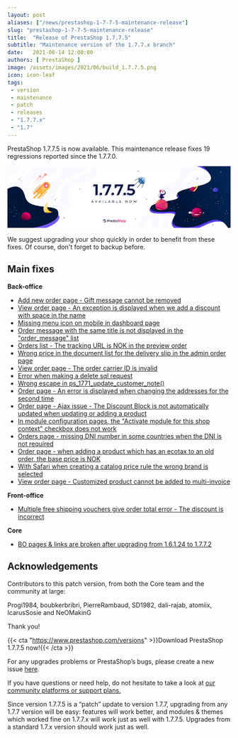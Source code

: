 ```yaml
---
layout: post
aliases: ["/news/prestashop-1-7-7-5-maintenance-release"]
slug: "prestashop-1-7-7-5-maintenance-release"
title:  "Release of PrestaShop 1.7.7.5"
subtitle: "Maintenance version of the 1.7.7.x branch"
date:   2021-06-14 12:00:00
authors: [ PrestaShop ]
image: /assets/images/2021/06/build_1.7.7.5.png
icon: icon-leaf
tags:
 - version
 - maintenance
 - patch
 - releases
 - "1.7.7.x"
 - "1.7"
---
```


PrestaShop 1.7.7.5 is now available. This maintenance release fixes 19 regressions reported since the 1.7.7.0.

![1.7.7.5 is available!](/assets/images/2021/06/build_1.7.7.5.png)

We suggest upgrading your shop quickly in order to benefit from these fixes. Of course, don't forget to backup before.

## Main fixes

**Back-office**
- [Add new order page - Gift message cannot be removed](https://github.com/PrestaShop/PrestaShop/issues/24562)
- [View order page - An exception is displayed when we add a discount with space in the name](https://github.com/PrestaShop/PrestaShop/issues/24537)
- [Missing menu icon on mobile in dashboard page](https://github.com/PrestaShop/PrestaShop/issues/24450)
- [Order message with the same title is not displayed in the "order_message" list](https://github.com/PrestaShop/PrestaShop/issues/24535)
- [Orders list - The tracking URL is NOK in the preview order](https://github.com/PrestaShop/PrestaShop/issues/24483)
- [Wrong price in the document list for the delivery slip in the admin order page](https://github.com/PrestaShop/PrestaShop/issues/24197)
- [View order page - The order carrier ID is invalid](https://github.com/PrestaShop/PrestaShop/issues/24307)
- [Error when making a delete sql request](https://github.com/PrestaShop/PrestaShop/issues/24209)
- [Wrong escape in ps_1771_update_customer_note()](https://github.com/PrestaShop/PrestaShop/issues/23633)
- [Order page - An error is displayed when changing the addresses for the second time](https://github.com/PrestaShop/PrestaShop/issues/22917)
- [Order page - Ajax issue - The Discount Block is not automatically updated when updating or adding a product](https://github.com/PrestaShop/PrestaShop/issues/23266)
- [In module configuration pages, the "Activate module for this shop context" checkbox does not work](https://github.com/PrestaShop/PrestaShop/issues/24354)
- [Orders page - missing DNI number in some countries when the DNI is not required](https://github.com/PrestaShop/PrestaShop/issues/23357)
- [Order page - when adding a product which has an ecotax to an old order, the base price is NOK](https://github.com/PrestaShop/PrestaShop/issues/22029)
- [With Safari when creating a catalog price rule the wrong brand is selected](https://github.com/PrestaShop/PrestaShop/issues/24147)
- [View order page - Customized product cannot be added to multi-invoice](https://github.com/PrestaShop/PrestaShop/issues/23734)

**Front-office**
- [Multiple free shipping vouchers give order total error - The discount is incorrect](https://github.com/PrestaShop/PrestaShop/issues/12024)

**Core**
- [BO pages & links are broken after upgrading from 1.6.1.24 to 1.7.7.2](https://github.com/PrestaShop/PrestaShop/issues/23277)

## Acknowledgements

Contributors to this patch version, from both the Core team and the community at large: 

Progi1984, boubkerbribri, PierreRambaud, SD1982, dali-rajab, atomiix, IcarusSosie and NeOMakinG

Thank you!

{{< cta "https://www.prestashop.com/versions" >}}Download PrestaShop 1.7.7.5 now!{{< /cta >}}

For any upgrades problems or PrestaShop’s bugs, please create a new issue [here](https://github.com/PrestaShop/PrestaShop/issues/new/choose).


If you have questions or need help, do not hesitate to take a look at [our community platforms or support plans.](https://devdocs.prestashop.com/1.7/faq/i-need-help/)

Since version 1.7.7.5 is a “patch” update to version 1.7.7, upgrading from any 1.7.7 version will be easy: features will work better, and modules & themes which worked fine on 1.7.7.x will work just as well with 1.7.7.5. Upgrades from a standard 1.7.x version should work just as well.
